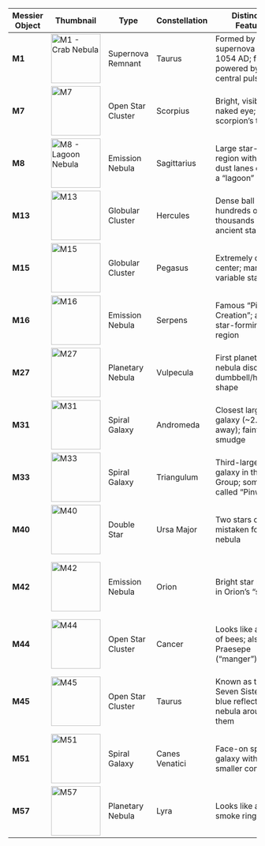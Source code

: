 | Messier Object | Thumbnail                                                                                                       | Type               | Constellation | Distinctive Features                                                     | Fun Fact                                                     |
|----------------|-----------------------------------------------------------------------------------------------------------------|--------------------|---------------|---------------------------------------------------------------------------|-------------------------------------------------------------|
| **M1**         | <img src="https://upload.wikimedia.org/wikipedia/commons/0/00/Crab_Nebula.jpg" width="100" alt="M1 - Crab Nebula"> | Supernova Remnant  | Taurus        | Formed by a supernova seen in 1054 AD; filaments powered by a central pulsar | Contains a pulsar spinning ~30 times/sec                     |
| **M7**         | <img src="https://upload.wikimedia.org/wikipedia/commons/7/7e/Messier_7_2MASS.jpg" width="100" alt="M7">          | Open Star Cluster   | Scorpius      | Bright, visible to naked eye; near the scorpion’s tail                   | Mentioned by Ptolemy (~130 AD)                               |
| **M8**         | <img src="https://upload.wikimedia.org/wikipedia/commons/4/49/Lagoon_Nebula_from_the_Mount_Lemmon_SkyCenter_Schulman_Telescope_courtesy_Adam_Block.jpg" width="100" alt="M8 - Lagoon Nebula"> | Emission Nebula | Sagittarius   | Large star-forming region with dark dust lanes creating a “lagoon” shape | Faint glow visible in dark skies                            |
| **M13**        | <img src="https://upload.wikimedia.org/wikipedia/commons/4/48/M13_-_The_Great_Globular_Cluster_in_Hercules_-_Processed_with_LR_and_PS6_-_No_Satellite_Trail.jpg" width="100" alt="M13"> | Globular Cluster | Hercules    | Dense ball of hundreds of thousands of ancient stars                     | Among the brightest globulars in Northern Hemisphere         |
| **M15**        | <img src="https://upload.wikimedia.org/wikipedia/commons/9/93/M15_-_HST_-_Potw2129a.jpg" width="100" alt="M15">    | Globular Cluster | Pegasus      | Extremely dense center; many variable stars                              | May host a black hole or neutron-star system at its core     |
| **M16**        | <img src="https://upload.wikimedia.org/wikipedia/commons/e/ec/Eagle_Nebula_from_ESO.jpg" width="100" alt="M16">   | Emission Nebula | Serpens      | Famous “Pillars of Creation”; active star-forming region                 | The pillars are several light-years tall                     |
| **M27**        | <img src="https://upload.wikimedia.org/wikipedia/commons/0/0c/M27_The_Dumbbell_Nebula.jpg" width="100" alt="M27">  | Planetary Nebula | Vulpecula    | First planetary nebula discovered; dumbbell/hourglass shape              | The “final breath” of a dying star                          |
| **M31**        | <img src="https://upload.wikimedia.org/wikipedia/commons/d/d6/M31b_med.jpg" width="100" alt="M31">                | Spiral Galaxy     | Andromeda    | Closest large galaxy (~2.5M ly away); faint smudge                       | Will collide with Milky Way in ~4–5 billion years            |
| **M33**        | <img src="https://upload.wikimedia.org/wikipedia/commons/f/f4/M33_-_Triangulum_Galaxy.jpg" width="100" alt="M33">  | Spiral Galaxy     | Triangulum   | Third-largest galaxy in the Local Group; sometimes called “Pinwheel”      | A challenge “naked-eye galaxy” in very dark skies            |
| **M40**        | <img src="https://upload.wikimedia.org/wikipedia/commons/3/3a/Messier40_-_SDSS_DR14_%28panorama%29.jpg" width="100" alt="M40"> | Double Star      | Ursa Major   | Two stars once mistaken for a nebula                                     | One of the few star pairs in the Messier list                |
| **M42**        | <img src="https://upload.wikimedia.org/wikipedia/commons/d/db/Orion_Nebula_-_Hubble_2006_mosaic_18000.jpg" width="100" alt="M42"> | Emission Nebula | Orion       | Bright star nursery in Orion’s “sword”                                   | Home to the Trapezium cluster of young, hot stars           |
| **M44**        | <img src="https://upload.wikimedia.org/wikipedia/commons/5/50/M44m44.jpg" width="100" alt="M44">                  | Open Star Cluster | Cancer      | Looks like a swarm of bees; also called Praesepe (“manger”)              | Visible to the naked eye as a fuzzy patch                    |
| **M45**        | <img src="https://upload.wikimedia.org/wikipedia/commons/e/e5/Pleiades_large.jpg" width="100" alt="M45">          | Open Star Cluster | Taurus      | Known as the Seven Sisters; faint blue reflection nebula around them     | Many cultures have myths about these “seven” bright stars    |
| **M51**        | <img src="https://upload.wikimedia.org/wikipedia/commons/1/18/Messier51_sRGB.jpg" width="100" alt="M51">           | Spiral Galaxy     | Canes Venatici | Face-on spiral galaxy with a smaller companion                           | Nicknamed “Whirlpool” for its swirling arms                  |
| **M57**        | <img src="https://upload.wikimedia.org/wikipedia/commons/b/b2/M57_The_Ring_Nebula.JPG" width="100" alt="M57">      | Planetary Nebula | Lyra        | Looks like a cosmic smoke ring                                           | Central star is a hot white dwarf                            |
